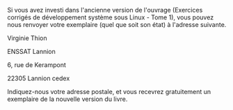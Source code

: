 Si vous avez investi dans l'ancienne version de l'ouvrage (Exercices corrigés de développement système sous Linux - Tome 1), vous pouvez nous renvoyer votre exemplaire (quel que soit son état) à l'adresse suivante. 

Virginie Thion

ENSSAT Lannion

6, rue de Kerampont

22305 Lannion cedex

Indiquez-nous votre adresse postale, et vous recevrez gratuitement un exemplaire de la nouvelle version du livre. 
